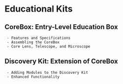 # Educational Kits

## CoreBox: Entry-Level Education Box
     - Features and Specifications
     - Assembling the CoreBox
     - Core Lens, Telescope, and Microscope

## Discovery Kit: Extension of CoreBox
     - Adding Modules to the Discovery Kit
     - Enhanced Functionality
